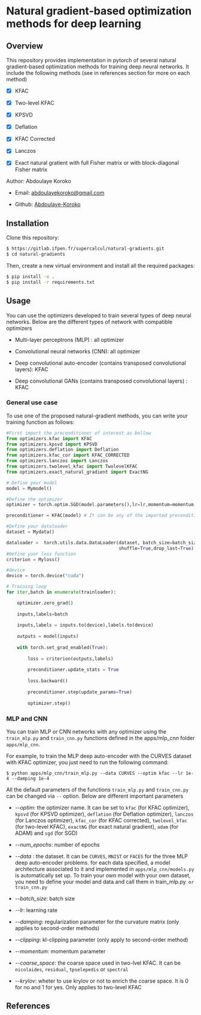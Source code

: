 # Natural gradient-based optimization methods for deep learning

## Overview

This repository provides implementation in pytorch of several natural gradient-based optimization methods for training deep neural networks. It include the following methods (see in references section for more on each method)

- [x] KFAC
- [x] Two-level KFAC
- [x] KPSVD
- [x] Deflation
- [x] KFAC Corrected
- [x] Lanczos
- [x] Exact natural gratient with full Fisher matrix or with block-diagonal Fisher matrix


Author: Abdoulaye Koroko

- Email: abdoulayekoroko@gmail.com

- Github: [Abdoulaye-Koroko](https://github.com/Abdoulaye-Koroko)

## Installation


Clone this repository:

```sh
$ https://gitlab.ifpen.fr/supercalcul/natural-gradients.git
$ cd natural-gradients

```

Then, create a new virtual environment and install all the required packages:

```sh
$ pip install -e .
$ pip install -r requirements.txt
```

## Usage

You can use the optimizers developed to train several types of deep neural networks. Below are the different types of network with compatible optimizers

- Multi-layer perceptrons (MLP) : all optimizer

- Convolutional neural networks (CNN): all optimizer

- Deep convolutional auto-encoder (contains transposed convolutional layers): KFAC

- Deep convolutional GANs (contains transposed convolutional layers) : KFAC


### General use case

To use one of the proposed natural-gradient methods, you can write your training function as follows:

```python 
#First import the preconditioner of interest as bellow
from optimizers.kfac import KFAC
from optimizers.kpsvd import KPSVD
from optimizers.deflation import Deflation
from optimizers.kfac_cor import KFAC_CORRECTED
from optimizers.lanczos import Lanczos
from optimizers.twolevel_kfac import TwolevelKFAC
from optimizers.exact_natural_gradient import ExactNG

# Define your model
model = Mymodel()

#Define the optimizer
optimizer = torch.optim.SGD(model.parameters(),lr=lr,momentum=momentum,nesterov=False,weight_decay=weight_decay)

preconditioner = KFAC(model) # It can be any of the imported preconditioner above

#Define your dataloader
dataset = Mydata()

dataloader =  torch.utils.data.DataLoader(dataset, batch_size=batch_size,
                                          shuffle=True,drop_last=True)
#Define your loss function
criterion = Myloss()

#device
device = torch.device("cuda")

# Training loop
for iter,batch in enumerate(trainloader):

    optimizer.zero_grad()
    
    inputs,labels=batch
    
    inputs,labels = inputs.to(device),labels.to(device)
    
    outputs = model(inputs)
    
    with torch.set_grad_enabled(True):
        
        loss = criterion(outputs,labels)
        
        preconditioner.update_stats = True
        
        loss.backward()
        
        preconditioner.step(update_params=True) 
    
        optimizer.step()
```


### MLP and CNN

You can train MLP or CNN networks with any optimizer using the `train_mlp.py` and `train_cnn.py` functions defined in the apps/mlp_cnn folder `apps/mlp_cnn`.

For example, to train the MLP deep auto-encoder with the CURVES dataset with KFAC optimizer, you just need to run the following command:

```
$ python apps/mlp_cnn/train_mlp.py --data CURVES --optim kfac --lr 1e-4 --damping 1e-4

```

All the default parameters of the functions `train_mlp.py` and `train_cnn.py` can be changed via `--` option. Below are different important parameters

- *--optim*: the optimizer name. It can be set to `kfac` (for KFAC optimizer), `kpsvd` (for KPSVD optimizer), `deflation` (for Deflation optimizer), `lanczos` (for Lanczos optimizer), `kfac_cor` (for KFAC corrected), `twolevel_kfac` (for two-level KFAC), `exactNG` (for exact natural gradient), `adam` (for ADAM) and `sgd` (for SGD)

- *--num_epochs*: number of epochs

- *--data* : the dataset. It can be `CURVES`, `MNIST` or `FACES` for the three MLP deep auto-encoder problems. for each data specified, a model architecture associated to it and implemented in `apps/mlp_cnn/models.py` is automatically set up. To train your own model with your own dataset, you need to define your model and data and call them in train_mlp.py` or train_cnn.py`

- *--batch_size*: batch size

- *--lr*: learning rate

- *--damping*: regularization parameter for the curvature matrix (only applies to second-order methods)

- *--clipping*: kl-clipping parameter (only apply to second-order method)

- *--momentum*: momentum parameter

- *--coarse_space*: the coarse space used in two-lvel KFAC. It can be `nicolaides`, `residual`, `tpselepedis` or `spectral`

- *--krylov*: wheter to use krylov or not to enrich the coarse space. It is 0 for no and 1 for yes. Only applies to two-level KFAC



## References

